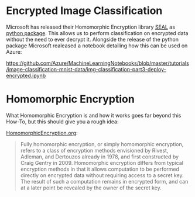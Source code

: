 # Encrypted Image Classification

Microsoft has released their Homomorphic Encryption library [SEAL](https://github.com/Microsoft/SEAL) as [python package](https://pypi.org/project/encrypted-inference).
This allows us to perform classification on encrypted data without the need to ever decrypt it. Alongside the release of the python package Microsoft realeased a notebook detailing how this can be used on Azure: 

https://github.com/Azure/MachineLearningNotebooks/blob/master/tutorials/image-classification-mnist-data/img-classification-part3-deploy-encrypted.ipynb


# Homomorphic Encryption

What Homomorphic Encryption is and how it works goes far beyond this How-To, but this should give you a rough idea:

[HomomorphicEncryption.org](https://homomorphicencryption.org/):
> Fully homomorphic encryption, or simply homomorphic encryption, refers to a class of encryption methods envisioned by Rivest, Adleman, and Dertouzos already in 1978, and first constructed by Craig Gentry in 2009. Homomorphic encryption differs from typical encryption methods in that it allows computation to be performed directly on encrypted data without requiring access to a secret key. The result of such a computation remains in encrypted form, and can at a later point be revealed by the owner of the secret key.
